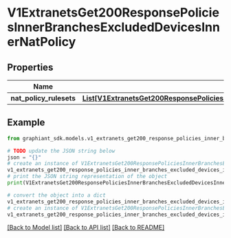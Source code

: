 # V1ExtranetsGet200ResponsePoliciesInnerBranchesExcludedDevicesInnerNatPolicy


## Properties

Name | Type | Description | Notes
------------ | ------------- | ------------- | -------------
**nat_policy_rulesets** | [**List[V1ExtranetsGet200ResponsePoliciesInnerBranchesExcludedDevicesInnerNatPolicyNatPolicyRulesetsInner]**](V1ExtranetsGet200ResponsePoliciesInnerBranchesExcludedDevicesInnerNatPolicyNatPolicyRulesetsInner.md) |  | [optional] 

## Example

```python
from graphiant_sdk.models.v1_extranets_get200_response_policies_inner_branches_excluded_devices_inner_nat_policy import V1ExtranetsGet200ResponsePoliciesInnerBranchesExcludedDevicesInnerNatPolicy

# TODO update the JSON string below
json = "{}"
# create an instance of V1ExtranetsGet200ResponsePoliciesInnerBranchesExcludedDevicesInnerNatPolicy from a JSON string
v1_extranets_get200_response_policies_inner_branches_excluded_devices_inner_nat_policy_instance = V1ExtranetsGet200ResponsePoliciesInnerBranchesExcludedDevicesInnerNatPolicy.from_json(json)
# print the JSON string representation of the object
print(V1ExtranetsGet200ResponsePoliciesInnerBranchesExcludedDevicesInnerNatPolicy.to_json())

# convert the object into a dict
v1_extranets_get200_response_policies_inner_branches_excluded_devices_inner_nat_policy_dict = v1_extranets_get200_response_policies_inner_branches_excluded_devices_inner_nat_policy_instance.to_dict()
# create an instance of V1ExtranetsGet200ResponsePoliciesInnerBranchesExcludedDevicesInnerNatPolicy from a dict
v1_extranets_get200_response_policies_inner_branches_excluded_devices_inner_nat_policy_from_dict = V1ExtranetsGet200ResponsePoliciesInnerBranchesExcludedDevicesInnerNatPolicy.from_dict(v1_extranets_get200_response_policies_inner_branches_excluded_devices_inner_nat_policy_dict)
```
[[Back to Model list]](../README.md#documentation-for-models) [[Back to API list]](../README.md#documentation-for-api-endpoints) [[Back to README]](../README.md)


